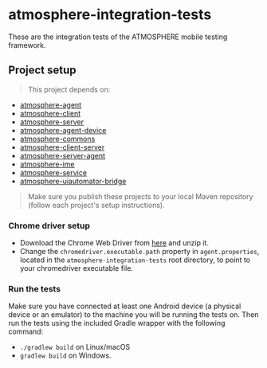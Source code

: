 # atmosphere-integration-tests
These are the integration tests of the ATMOSPHERE mobile testing framework.

## Project setup
>This project depends on:
* [atmosphere-agent](https://github.com/MusalaSoft/atmosphere-agent)
* [atmosphere-client](https://github.com/MusalaSoft/atmosphere-client)
* [atmosphere-server](https://github.com/MusalaSoft/atmosphere-server)
* [atmosphere-agent-device](https://github.com/MusalaSoft/atmosphere-agent-device-lib)
* [atmosphere-commons](https://github.com/MusalaSoft/atmosphere-commons)
* [atmosphere-client-server](https://github.com/MusalaSoft/atmosphere-client-server-lib)
* [atmosphere-server-agent](https://github.com/MusalaSoft/atmosphere-server-agent-lib)
* [atmosphere-ime](https://github.com/MusalaSoft/atmosphere-ime)
* [atmosphere-service](https://github.com/MusalaSoft/atmosphere-service)
* [atmosphere-uiautomator-bridge](https://github.com/MusalaSoft/atmosphere-uiautomator-bridge/)

> Make sure you publish these projects to your local Maven repository (follow each project's setup instructions).

### Chrome driver setup
* Download the Chrome Web Driver from [here](https://sites.google.com/a/chromium.org/chromedriver/) and unzip it.
* Change the `chromedriver.executable.path` property in `agent.properties`, located in the `atmosphere-integration-tests` root directory, to point to your chromedriver executable file.

### Run the tests
Make sure you have connected at least one Android device (a physical device or an emulator) to the machine you will be running the tests on. Then run the tests using the included Gradle wrapper with the following command:
* `./gradlew build` on Linux/macOS
* `gradlew build` on Windows.
